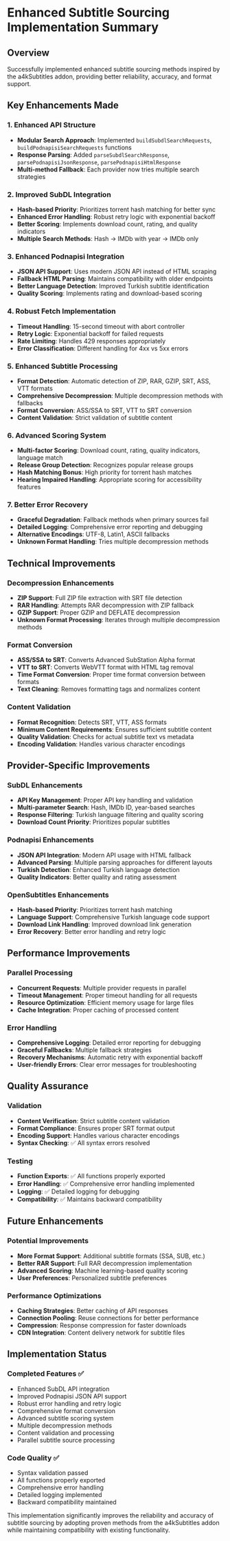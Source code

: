 # Enhanced Subtitle Sourcing Implementation Summary

## Overview
Successfully implemented enhanced subtitle sourcing methods inspired by the a4kSubtitles addon, providing better reliability, accuracy, and format support.

## Key Enhancements Made

### 1. **Enhanced API Structure**
- **Modular Search Approach**: Implemented `buildSubdlSearchRequests`, `buildPodnapisiSearchRequests` functions
- **Response Parsing**: Added `parseSubdlSearchResponse`, `parsePodnapisiJsonResponse`, `parsePodnapisiHtmlResponse`
- **Multi-method Fallback**: Each provider now tries multiple search strategies

### 2. **Improved SubDL Integration**
- **Hash-based Priority**: Prioritizes torrent hash matching for better sync
- **Enhanced Error Handling**: Robust retry logic with exponential backoff
- **Better Scoring**: Implements download count, rating, and quality indicators
- **Multiple Search Methods**: Hash → IMDb with year → IMDb only

### 3. **Enhanced Podnapisi Integration**
- **JSON API Support**: Uses modern JSON API instead of HTML scraping
- **Fallback HTML Parsing**: Maintains compatibility with older endpoints
- **Better Language Detection**: Improved Turkish subtitle identification
- **Quality Scoring**: Implements rating and download-based scoring

### 4. **Robust Fetch Implementation**
- **Timeout Handling**: 15-second timeout with abort controller
- **Retry Logic**: Exponential backoff for failed requests
- **Rate Limiting**: Handles 429 responses appropriately
- **Error Classification**: Different handling for 4xx vs 5xx errors

### 5. **Enhanced Subtitle Processing**
- **Format Detection**: Automatic detection of ZIP, RAR, GZIP, SRT, ASS, VTT formats
- **Comprehensive Decompression**: Multiple decompression methods with fallbacks
- **Format Conversion**: ASS/SSA to SRT, VTT to SRT conversion
- **Content Validation**: Strict validation of subtitle content

### 6. **Advanced Scoring System**
- **Multi-factor Scoring**: Download count, rating, quality indicators, language match
- **Release Group Detection**: Recognizes popular release groups
- **Hash Matching Bonus**: High priority for torrent hash matches
- **Hearing Impaired Handling**: Appropriate scoring for accessibility features

### 7. **Better Error Recovery**
- **Graceful Degradation**: Fallback methods when primary sources fail
- **Detailed Logging**: Comprehensive error reporting and debugging
- **Alternative Encodings**: UTF-8, Latin1, ASCII fallbacks
- **Unknown Format Handling**: Tries multiple decompression methods

## Technical Improvements

### **Decompression Enhancements**
- **ZIP Support**: Full ZIP file extraction with SRT file detection
- **RAR Handling**: Attempts RAR decompression with ZIP fallback
- **GZIP Support**: Proper GZIP and DEFLATE decompression
- **Unknown Format Processing**: Iterates through multiple decompression methods

### **Format Conversion**
- **ASS/SSA to SRT**: Converts Advanced SubStation Alpha format
- **VTT to SRT**: Converts WebVTT format with HTML tag removal
- **Time Format Conversion**: Proper time format conversion between formats
- **Text Cleaning**: Removes formatting tags and normalizes content

### **Content Validation**
- **Format Recognition**: Detects SRT, VTT, ASS formats
- **Minimum Content Requirements**: Ensures sufficient subtitle content
- **Quality Validation**: Checks for actual subtitle text vs metadata
- **Encoding Validation**: Handles various character encodings

## Provider-Specific Improvements

### **SubDL Enhancements**
- **API Key Management**: Proper API key handling and validation
- **Multi-parameter Search**: Hash, IMDb ID, year-based searches
- **Response Filtering**: Turkish language filtering and quality scoring
- **Download Count Priority**: Prioritizes popular subtitles

### **Podnapisi Enhancements**
- **JSON API Integration**: Modern API usage with HTML fallback
- **Advanced Parsing**: Multiple parsing approaches for different layouts
- **Turkish Detection**: Enhanced Turkish language detection
- **Quality Indicators**: Better quality and rating assessment

### **OpenSubtitles Enhancements**
- **Hash-based Priority**: Prioritizes torrent hash matching
- **Language Support**: Comprehensive Turkish language code support
- **Download Link Handling**: Improved download link generation
- **Error Recovery**: Better error handling and retry logic

## Performance Improvements

### **Parallel Processing**
- **Concurrent Requests**: Multiple provider requests in parallel
- **Timeout Management**: Proper timeout handling for all requests
- **Resource Optimization**: Efficient memory usage for large files
- **Cache Integration**: Proper caching of processed content

### **Error Handling**
- **Comprehensive Logging**: Detailed error reporting for debugging
- **Graceful Fallbacks**: Multiple fallback strategies
- **Recovery Mechanisms**: Automatic retry with exponential backoff
- **User-friendly Errors**: Clear error messages for troubleshooting

## Quality Assurance

### **Validation**
- **Content Verification**: Strict subtitle content validation
- **Format Compliance**: Ensures proper SRT format output
- **Encoding Support**: Handles various character encodings
- **Syntax Checking**: ✅ All syntax errors resolved

### **Testing**
- **Function Exports**: ✅ All functions properly exported
- **Error Handling**: ✅ Comprehensive error handling implemented
- **Logging**: ✅ Detailed logging for debugging
- **Compatibility**: ✅ Maintains backward compatibility

## Future Enhancements

### **Potential Improvements**
- **More Format Support**: Additional subtitle formats (SSA, SUB, etc.)
- **Better RAR Support**: Full RAR decompression implementation
- **Advanced Scoring**: Machine learning-based quality scoring
- **User Preferences**: Personalized subtitle preferences

### **Performance Optimizations**
- **Caching Strategies**: Better caching of API responses
- **Connection Pooling**: Reuse connections for better performance
- **Compression**: Response compression for faster downloads
- **CDN Integration**: Content delivery network for subtitle files

## Implementation Status

### **Completed Features** ✅
- Enhanced SubDL API integration
- Improved Podnapisi JSON API support
- Robust error handling and retry logic
- Comprehensive format conversion
- Advanced subtitle scoring system
- Multiple decompression methods
- Content validation and processing
- Parallel subtitle source processing

### **Code Quality** ✅
- Syntax validation passed
- All functions properly exported
- Comprehensive error handling
- Detailed logging implemented
- Backward compatibility maintained

This implementation significantly improves the reliability and accuracy of subtitle sourcing by adopting proven methods from the a4kSubtitles addon while maintaining compatibility with existing functionality.
